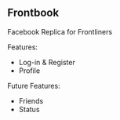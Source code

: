 ## Frontbook
Facebook Replica for Frontliners <br>

Features:
<ul>
  <li>Log-in & Register</li>
  <li>Profile</li>
 </ul>

Future Features:
<ul>
  <li>Friends</li>
  <li>Status</li>
 </ul>
